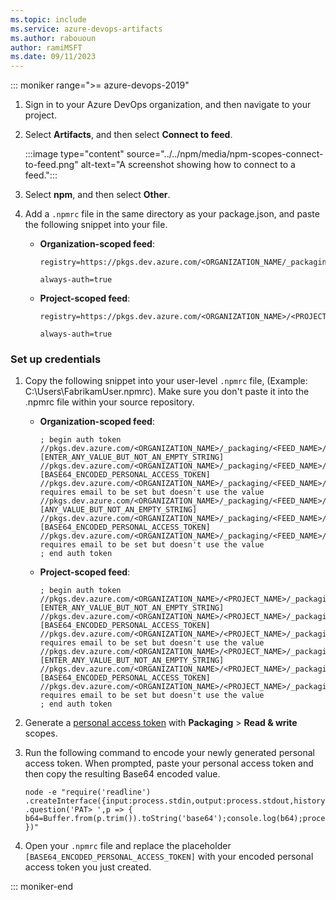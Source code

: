 ```yaml
---
ms.topic: include
ms.service: azure-devops-artifacts
ms.author: rabououn
author: ramiMSFT
ms.date: 09/11/2023
---
```


::: moniker range=">= azure-devops-2019"

1. Sign in to your Azure DevOps organization, and then navigate to your project.

1. Select **Artifacts**, and then select **Connect to feed**.

    :::image type="content" source="../../npm/media/npm-scopes-connect-to-feed.png" alt-text="A screenshot showing how to connect to a feed.":::

1. Select **npm**, and then select **Other**.

1. Add a `.npmrc` file in the same directory as your package.json, and paste the following snippet into your file.

    - **Organization-scoped feed**:
    
        ```Command
        registry=https://pkgs.dev.azure.com/<ORGANIZATION_NAME/_packaging/<FEED_NAME>/npm/registry/
        
        always-auth=true
        ```

    - **Project-scoped feed**:

        ```Command
        registry=https://pkgs.dev.azure.com/<ORGANIZATION_NAME>/<PROJECT_NAME>/_packaging/<FEED_NAME>/npm/registry/
        
        always-auth=true
        ```

### Set up credentials

1. Copy the following snippet into your user-level `.npmrc` file, (Example: C:\Users\FabrikamUser\.npmrc). Make sure you don't paste it into the .npmrc file within your source repository.

    - **Organization-scoped feed**:

        ```Command
        ; begin auth token
        //pkgs.dev.azure.com/<ORGANIZATION_NAME>/_packaging/<FEED_NAME>/npm/registry/:username=[ENTER_ANY_VALUE_BUT_NOT_AN_EMPTY_STRING]
        //pkgs.dev.azure.com/<ORGANIZATION_NAME>/_packaging/<FEED_NAME>/npm/registry/:_password=[BASE64_ENCODED_PERSONAL_ACCESS_TOKEN]
        //pkgs.dev.azure.com/<ORGANIZATION_NAME>/_packaging/<FEED_NAME>/npm/registry/:email=npm requires email to be set but doesn't use the value
        //pkgs.dev.azure.com/<ORGANIZATION_NAME>/_packaging/<FEED_NAME>/npm/:username=[ANY_VALUE_BUT_NOT_AN_EMPTY_STRING]
        //pkgs.dev.azure.com/<ORGANIZATION_NAME>/_packaging/<FEED_NAME>/npm/:_password=[BASE64_ENCODED_PERSONAL_ACCESS_TOKEN]
        //pkgs.dev.azure.com/<ORGANIZATION_NAME>/_packaging/<FEED_NAME>/npm/:email=npm requires email to be set but doesn't use the value
        ; end auth token
        ```

    - **Project-scoped feed**:

        ```Command
        ; begin auth token
        //pkgs.dev.azure.com/<ORGANIZATION_NAME>/<PROJECT_NAME>/_packaging/<FEED_NAME>/npm/registry/:username=[ENTER_ANY_VALUE_BUT_NOT_AN_EMPTY_STRING]
        //pkgs.dev.azure.com/<ORGANIZATION_NAME>/<PROJECT_NAME>/_packaging/<FEED_NAME>/npm/registry/:_password=[BASE64_ENCODED_PERSONAL_ACCESS_TOKEN]
        //pkgs.dev.azure.com/<ORGANIZATION_NAME>/<PROJECT_NAME>/_packaging/<FEED_NAME>/npm/registry/:email=npm requires email to be set but doesn't use the value
        //pkgs.dev.azure.com/<ORGANIZATION_NAME>/<PROJECT_NAME>/_packaging/<FEED_NAME>/npm/:username=[ENTER_ANY_VALUE_BUT_NOT_AN_EMPTY_STRING]
        //pkgs.dev.azure.com/<ORGANIZATION_NAME>/<PROJECT_NAME>/_packaging/<FEED_NAME>/npm/:_password=[BASE64_ENCODED_PERSONAL_ACCESS_TOKEN]
        //pkgs.dev.azure.com/<ORGANIZATION_NAME>/<PROJECT_NAME>/_packaging/<FEED_NAME>/npm/:email=npm requires email to be set but doesn't use the value
        ; end auth token
        ```

1. Generate a [personal access token](../../../organizations/accounts/use-personal-access-tokens-to-authenticate.md) with **Packaging** > **Read & write** scopes.

1. Run the following command to encode your newly generated personal access token. When prompted, paste your personal access token and then copy the resulting Base64 encoded value.

    ```Command
    node -e "require('readline') .createInterface({input:process.stdin,output:process.stdout,historySize:0}) .question('PAT> ',p => { b64=Buffer.from(p.trim()).toString('base64');console.log(b64);process.exit(); })"
    ```

1. Open your `.npmrc` file and replace the placeholder `[BASE64_ENCODED_PERSONAL_ACCESS_TOKEN]` with your encoded personal access token you just created.

::: moniker-end

